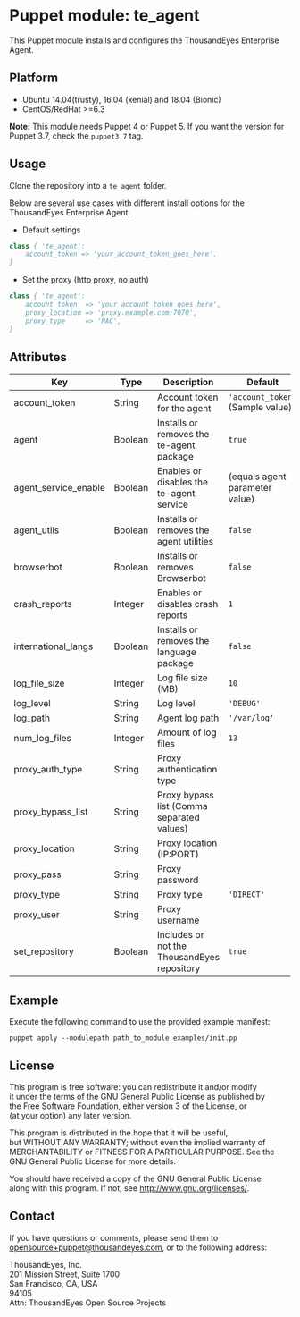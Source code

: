 # Puppet module: te_agent

This Puppet module installs and configures the ThousandEyes Enterprise Agent.  

## Platform

- Ubuntu 14.04(trusty), 16.04 (xenial) and 18.04 (Bionic)
- CentOS/RedHat >=6.3

**Note:** This module needs Puppet 4 or Puppet 5. If you want the version for Puppet 3.7, check the `puppet3.7` tag.

## Usage

Clone the repository into a `te_agent` folder.

Below are several use cases with different install options for the  
ThousandEyes Enterprise Agent.

- Default settings

 ```pp
 class { 'te_agent':
     account_token => 'your_account_token_goes_here',
 }
 ```

- Set the proxy (http proxy, no auth)

 ```pp
 class { 'te_agent':
     account_token  => 'your_account_token_goes_here',
     proxy_location => 'proxy.example.com:7070',
     proxy_type     => 'PAC',
 }
 ```

## Attributes

|Key|Type|Description|Default|Possible values|
|--- |--- |--- |--- |--- |
|account_token|String|Account token for the agent|`'account_token'` (Sample value)|
|agent|Boolean|Installs or removes the te-agent package|`true`|
|agent_service_enable|Boolean|Enables or disables the te-agent service|(equals agent parameter value)|
|agent_utils|Boolean|Installs or removes the agent utilities|`false`|
|browserbot|Boolean|Installs or removes Browserbot|`false`|
|crash_reports|Integer|Enables or disables crash reports|`1`|`0`, `1`|
|international_langs|Boolean|Installs or removes the language package|`false`|
|log_file_size|Integer|Log file size (MB)|`10`|
|log_level|String|Log level|`'DEBUG'`|`'DEBUG'`,`'TRACE'`|
|log_path|String|Agent log path|`'/var/log'`|
|num_log_files|Integer|Amount of log files|`13`|
|proxy_auth_type|String|Proxy authentication type||`'BASIC'`,`'KERBEROS'`,`'NTLM'`|
|proxy_bypass_list|String|Proxy bypass list (Comma separated values)||
|proxy_location|String|Proxy location (IP:PORT)||
|proxy_pass|String|Proxy password||
|proxy_type|String|Proxy type|`'DIRECT'`|`'DIRECT'`,`'STATIC'`,`'PAC'`|
|proxy_user|String|Proxy username||
|set_repository|Boolean|Includes or not the ThousandEyes repository|`true`|

## Example

Execute the following command to use the provided example manifest:

```puppet apply --modulepath path_to_module examples/init.pp```

## License

This program is free software: you can redistribute it and/or modify  
it under the terms of the GNU General Public License as published by  
the Free Software Foundation, either version 3 of the License, or  
(at your option) any later version.

This program is distributed in the hope that it will be useful,  
but WITHOUT ANY WARRANTY; without even the implied warranty of  
MERCHANTABILITY or FITNESS FOR A PARTICULAR PURPOSE.  See the  
GNU General Public License for more details.  

You should have received a copy of the GNU General Public License  
along with this program.  If not, see <http://www.gnu.org/licenses/>.

## Contact

If you have questions or comments, please send them to  
opensource+puppet@thousandeyes.com, or to the following address:

ThousandEyes, Inc.  
201 Mission Street, Suite 1700 \
San Francisco, CA, USA \
94105 \
Attn: ThousandEyes Open Source Projects  
